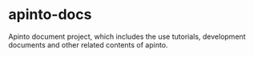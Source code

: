 # apinto-docs
Apinto document project, which includes the use tutorials, development documents and other related contents of apinto. 